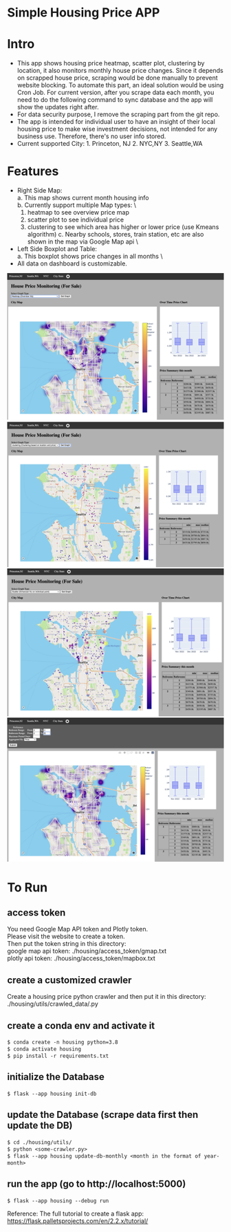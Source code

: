 # Simple Housing Price APP

# Intro
- This app shows housing price heatmap, scatter plot, clustering by location, it also monitors monthly house price changes. Since it depends on scrapped house price, scraping would be done manually to prevent website blocking. To automate this part, an ideal solution would be using Cron Job. For current version, after you scrape data each month, you need to do the following command to sync database and the app will show the updates right after.
- For data security purpose, I remove the scraping part from the git repo.
- The app is intended for individual user to have an insight of their local housing price to make wise investment decisions, not intended for any business use. Therefore, there's no user info stored.
- Current supported City: 1. Princeton, NJ 2. NYC,NY 3. Seattle,WA

# Features
- Right Side Map: \
a. This map shows current month housing info \
b. Currently support multiple Map types: \
  1. heatmap to see overview price map
  2. scatter plot to see individual price
  3. clustering to see which area has higher or lower price (use Kmeans algorithm)
c. Nearby schools, stores, train station, etc are also shown in the map via Google Map api \
- Left Side Boxplot and Table: \
a. This boxplot shows price changes in all months  \
- All data on dashboard is customizable. 

![Seattle](markdown_images/Seattle_heatmap.png)
![Seattle](markdown_images/Seattle_clustering.png)
![Seattle](markdown_images/Seattle_scatter.png)
![Seattle](markdown_images/Seattle_customize.png)

# To Run
## access token
You need Google Map API token and Plotly token. \
Please visit the website to create a token. \
Then put the token string in this directory: \
google map api token: ./housing/access_token/gmap.txt \
plotly api token: ./housing/access_token/mapbox.txt

## create a customized crawler
Create a housing price python crawler and then put it in this directory: \
./housing/utils/crawled_data/<some-crawler>.py


## create a conda env and activate it
```
$ conda create -n housing python=3.8
$ conda activate housing
$ pip install -r requirements.txt
```

## initialize the Database
```
$ flask --app housing init-db
```


## update the Database (scrape data first then update the DB)
```
$ cd ./housing/utils/
$ python <some-crawler.py>
$ flask --app housing update-db-monthly <month in the format of year-month>
```

## run the app (go to http://localhost:5000)
```
$ flask --app housing --debug run
```

Reference:
The full tutorial to create a flask app: https://flask.palletsprojects.com/en/2.2.x/tutorial/

